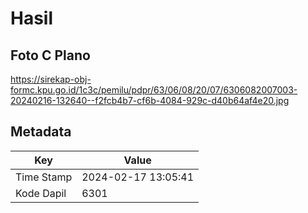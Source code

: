 # Hasil

## Foto C Plano

https://sirekap-obj-formc.kpu.go.id/1c3c/pemilu/pdpr/63/06/08/20/07/6306082007003-20240216-132640--f2fcb4b7-cf6b-4084-929c-d40b64af4e20.jpg


## Metadata

| Key        | Value               |
| ---------- | ------------------- |
| Time Stamp | 2024-02-17 13:05:41 |
| Kode Dapil | 6301                |



